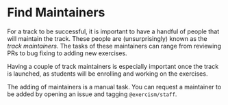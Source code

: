 # Find Maintainers

For a track to be successful, it is important to have a handful of people that will maintain the track.
These people are (unsurprisingly) known as the _track maintainers_.
The tasks of these maintainers can range from reviewing PRs to bug fixing to adding new exercises.

Having a couple of track maintainers is especially important once the track is launched, as students will be enrolling and working on the exercises.

The adding of maintainers is a manual task.
You can request a maintainer to be added by opening an issue and tagging `@exercism/staff`.
